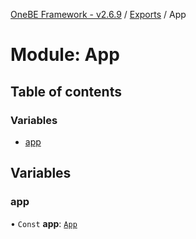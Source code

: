 [OneBE Framework - v2.6.9](../README.md) / [Exports](../modules.md) / App

# Module: App

## Table of contents

### Variables

- [app](App.md#app)

## Variables

### app

• `Const` **app**: [`App`](../classes/App_App.App.md)
